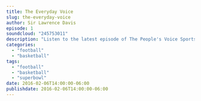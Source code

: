 ```yaml
---
title: The Everyday Voice
slug: the-everyday-voice
author: Sir Lawrence Davis
episode: 1
soundcloud: "245753011"
description: "Listen to the latest episode of The People's Voice Sportscast, where we discuss: Superbowl 50 Preview; Cam Newton; OKC Thunder vs. Golden State Warriors Preview"
categories: 
  - "football"
  - "basketball"
tags:
  - "football"
  - "basketball"
  - "superbowl"
date: 2016-02-06T14:00:00-06:00
publishdate: 2016-02-06T14:00:00-06:00
---
```


